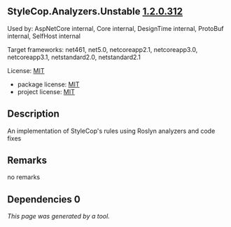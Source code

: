 StyleCop.Analyzers.Unstable [1.2.0.312](https://www.nuget.org/packages/StyleCop.Analyzers.Unstable/1.2.0.312)
--------------------

Used by: AspNetCore internal, Core internal, DesignTime internal, ProtoBuf internal, SelfHost internal

Target frameworks: net461, net5.0, netcoreapp2.1, netcoreapp3.0, netcoreapp3.1, netstandard2.0, netstandard2.1

License: [MIT](../../../../licenses/mit) 

- package license: [MIT](https://licenses.nuget.org/MIT) 
- project license: [MIT](https://github.com/DotNetAnalyzers/StyleCopAnalyzers) 

Description
-----------
An implementation of StyleCop's rules using Roslyn analyzers and code fixes

Remarks
-----------
no remarks


Dependencies 0
-----------


*This page was generated by a tool.*